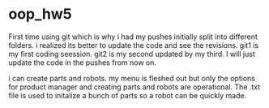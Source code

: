 # oop_hw5

First time using git which is why i had my pushes initially split into different folders.
i realized its better to update the code and see the revisions.
git1 is my first coding seession. git2 is my second updated by my third.
I will just update the code in the pushes from now on.

i can create parts and robots. my menu is fleshed out but only the options
for product manager and creating parts and robots are operational.
The .txt file is used to initalize a bunch of parts so a robot can be quickly made.
